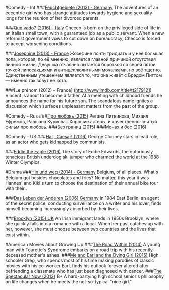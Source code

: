 #Comedy - Int
###[Feuchtgebiete (2013) - Germany](http://www.imdb.com/title/tt2524674/)
The adventures of an eccentric girl who has strange attitudes towards hygiene and sexuality longs for the reunion of her divorced parents.

###[Quo vado? (2016) - Italy](http://www.imdb.com/title/tt5290524/)
Checco is born on the privileged side of life in an Italian small town, with a guaranteed job as a public servant. When a new reformist government vows to cut down on bureaucracy, Checco is forced to accept worsening conditions.

###[Josephine (2013) - France](http://www.imdb.com/title/tt2430044/)
Жозефине почти тридцать и у неё большая попа, которая, по её мнению, является главной причиной отсутствия личной жизни. Девушка отчаянно пытается бороться со своей пятой точкой липосакциями и антицеллюлитными мочалками, но всё тщетно. Единственным утешением является то, что она живёт с Брэдом Питтом — именно так зовут ее кота. 

###[Le prénom (2012) - France] (http://www.imdb.com/title/tt2179121)
Vincent is about to become a father. At a meeting with childhood friends he announces the name for his future son. The scandalous name ignites a discussion which surfaces unpleasant matters from the past of the group.


#Comedy - Rus
###[Про любовь (2015)](http://www.imdb.com/title/tt4765604)
Ретана Литвинова, Михаил Ефремов, Равшана Куркова...Хорошие актеры, и качественно-снятый фильм про любовь. 
###[Без границ (2015)](http://www.imdb.com/title/tt5112966/)
###[Монах и бес (2016)](https://www.kinopoisk.ru/film/742184/)

#Comedy - US
###[Hail, Caesar! (2016)](http://www.imdb.com/title/tt0475290/)
George Clooney stars in lead role, as an actor who gets kidnapped by communists. 

###[Eddie the Eagle (2016)](http://www.imdb.com/title/tt1083452/)
The story of Eddie Edwards, the notoriously tenacious British underdog ski jumper who charmed the world at the 1988 Winter Olympics.

#Drama
###[Hin und weg (2014) - Germany](http://www.imdb.com/title/tt3273636/)
Belgium, of all places. What's Belgium got besides chocolates and fries? No matter, this year it was Hannes' and Kiki's turn to choose the destination of their annual bike tour with their..

###[Das Leben der Anderen (2006) Germany](http://www.imdb.com/title/tt0405094)
In 1984 East Berlin, an agent of the secret police, conducting surveillance on a writer and his lover, finds himself becoming increasingly absorbed by their lives.

###[Brooklyn (2015) UK](http://www.imdb.com/title/tt2381111/)
An Irish immigrant lands in 1950s Brooklyn, where she quickly falls into a romance with a local. When her past catches up with her, however, she must choose between two countries and the lives that exist within.

#American Movies about Growing Up
###[The Road Within (2014)](http://www.imdb.com/title/tt2962876)
A young man with Tourette's Syndrome embarks on a road trip with his recently-deceased mother's ashes.
###[Me and Earl and the Dying Girl (2015)](http://www.imdb.com/title/tt2582496/)
High schooler Greg, who spends most of his time making parodies of classic movies with his co-worker Earl, finds his outlook forever altered after befriending a classmate who has just been diagnosed with cancer.
###[The Spectacular Now (2013)](http://www.imdb.com/title/tt1714206/) B+
A hard-partying high school senior's philosophy on life changes when he meets the not-so-typical "nice girl."
